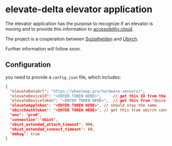 # elevate-delta elevator application

The elevator application has the purpose to recognize if an elevator is moving 
and to provide this information to [accessibility.cloud](https://accessibility.cloud).

The project is a cooperation between [Sozialhelden](https://sozialhelden.de) and [Ubirch](https://ubirch.de).

Further information will follow soon.
  
## Configuration

you need to provide a `config.json` file, which includes:

```json
{
  "elevateDataUrl": "https://wheelmap.pro/hardware-sensors/",
  "elevateDeviceId": "<ENTER TOKEN HERE>",     // get this ID from the end of the URL
  "elevateDeviceToken": "<ENTER TOKEN HERE>",  // get this from "deice specific firmware access token
  "elevateAppToken": "<ENTER TOKEN HERE>", // should stay the same
  "ubirchAuthToken": "<ENTER TOKEN HERE>", // get this from ubirch console
  "env": "prod",
  "connection":"nbiot",
  "nbiot_extended_attach_timeout": 900,
  "nbiot_extended_connect_timeout": 60,
  "debug": true
}
```